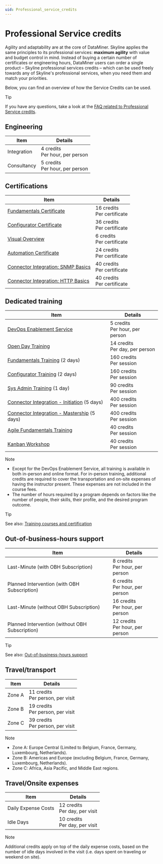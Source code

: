 ```yaml
---
uid: Professional_service_credits
---
```


# Professional Service credits

Agility and adaptability are at the core of DataMiner. Skyline applies the same principles to its professional services: **maximum agility** with value and budget control in mind. Instead of buying a certain number of certificates or engineering hours, DataMiner users can order a single product – Skyline professional services credits – which can be used freely towards any of Skyline's professional services, when you need them and match your priorities.

Below, you can find an overview of how the Service Credits can be used.

> [!TIP]
> If you have any questions, take a look at the [FAQ related to Professional Service credits](xref:FAQs_Pricing#professional-service-credits).

## Engineering

| Item | Details |
|------|---------|
| Integration | 4 credits<br>Per hour, per person |
| Consultancy | 5 credits<br>Per hour, per person |

## Certifications

| Item | Details |
|------|---------|
| [Fundamentals Certificate](https://community.dataminer.services/learning/certification/dataminer-fundamentals/) | 16 credits<br>Per certificate |
| [Configurator Certificate](https://community.dataminer.services/learning/certification/dataminer-configurator/) | 36 credits<br>Per certificate |
| [Visual Overview](https://community.dataminer.services/learning/certification/visual-overview-level-1/) | 6 credits<br>Per certificate |
| [Automation Certificate](https://community.dataminer.services/learning/certification/automation/) | 24 credits<br>Per certificate |
| [Connector Integration: SNMP Basics](https://community.dataminer.services/learning/certification/scripts-connectors-developer-snmp-basics/) | 40 credits<br>Per certificate |
| [Connector Integration: HTTP Basics](https://community.dataminer.services/learning/certification/scripts-connectors-developer-http-basics/) | 40 credits<br>Per certificate |

## Dedicated training

| Item | Details |
|------|---------|
| [DevOps Enablement Service](xref:DataMiner_DevOps_Enablement) | 5 credits<br>Per hour, per person |
| [Open Day Training](https://community.dataminer.services/open-training/) | 14 credits<br>Per day, per person |
| [Fundamentals Training](xref:DataMiner_Foundational_Training) (2 days) | 160 credits<br>Per session |
| [Configurator Training](xref:DataMiner_Foundational_Training) (2 days) | 160 credits<br>Per session |
| [Sys Admin Training](xref:DataMiner_Foundational_Training) (1 day) | 90 credits<br>Per session |
| [Connector Integration - Initiation](xref:DataMiner_Connector_Integration_Initiation) (5 days) | 400 credits<br>Per session |
| [Connector Integration - Mastership](xref:DataMiner_Connector_Integration_Mastership) (5 days) | 400 credits<br>Per session |
| [Agile Fundamentals Training](xref:Overview_Training_agile_aw) | 40 credits<br>Per session |
| [Kanban Workshop](xref:Overview_Kanban_workshop) | 40 credits<br>Per session |

> [!NOTE]
>
> - Except for the DevOps Enablement Service, all training is available in both in-person and online format. For in-person training, additional credits are required to cover the transportation and on-site expenses of having the instructor present. These expenses are not included in the course fees.
> - The number of hours required by a program depends on factors like the number of people, their skills, their profile, and the desired program outcome.

> [!TIP]
> See also: [Training courses and certification](xref:Overview_Training_intro)

## Out-of-business-hours support

| Item | Details |
|------|---------|
| Last-Minute (with OBH Subscription) | 8 credits<br>Per hour, per person |
| Planned Intervention (with OBH Subscription) | 6 credits<br>Per hour, per person |
| Last-Minute (without OBH Subscription) | 16 credits<br>Per hour, per person |
| Planned Intervention (without OBH Subscription) | 12 credits<br>Per hour, per person |

> [!TIP]
> See also: [Out-of-business-hours support](xref:Overview_Out_Of_Business_Hours_Support)

## Travel/transport

| Item | Details |
|------|---------|
| Zone A | 11 credits<br>Per person, per visit |
| Zone B | 19 credits<br>Per person, per visit |
| Zone C | 39 credits<br>Per person, per visit |

> [!NOTE]
>
> - Zone A: Europe Central (Limited to Belgium, France, Germany, Luxembourg, Netherlands).
> - Zone B: Americas and Europe (excluding Belgium, France, Germany, Luxembourg, Netherlands).
> - Zone C: Africa, Asia Pacific, and Middle East regions.

## Travel/Onsite expenses

| Item | Details |
|------|---------|
| Daily Expense Costs | 12 credits<br>Per day, per visit |
| Idle Days | 10 credits<br>Per day, per visit |

> [!NOTE]
> Additional credits apply on top of the daily expense costs, based on the number of idle days involved in the visit (i.e. days spent on traveling or weekend on site).
